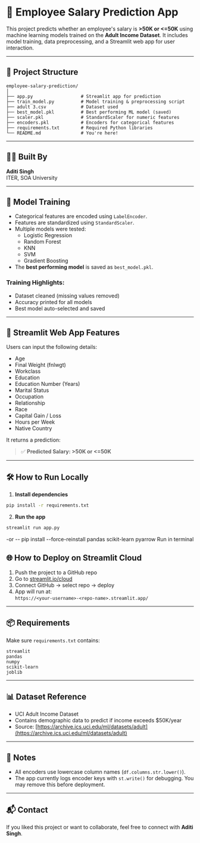 # 💼 Employee Salary Prediction App

This project predicts whether an employee's salary is **>50K or <=50K** using machine learning models trained on the **Adult Income Dataset**. It includes model training, data preprocessing, and a Streamlit web app for user interaction.

---

## 📁 Project Structure

```
employee-salary-prediction/
│
├── app.py                  # Streamlit app for prediction
├── train_model.py          # Model training & preprocessing script
├── adult 3.csv             # Dataset used
├── best_model.pkl          # Best performing ML model (saved)
├── scaler.pkl              # StandardScaler for numeric features
├── encoders.pkl            # Encoders for categorical features
├── requirements.txt        # Required Python libraries
└── README.md               # You're here!
```

---

## 👩‍💻 Built By
**Aditi Singh**  
ITER, SOA University

---

## 🧠 Model Training

- Categorical features are encoded using `LabelEncoder`.
- Features are standardized using `StandardScaler`.
- Multiple models were tested:
  - Logistic Regression
  - Random Forest
  - KNN
  - SVM
  - Gradient Boosting
- The **best performing model** is saved as `best_model.pkl`.

### Training Highlights:
- Dataset cleaned (missing values removed)
- Accuracy printed for all models
- Best model auto-selected and saved

---

## 🚀 Streamlit Web App Features

Users can input the following details:

- Age
- Final Weight (fnlwgt)
- Workclass
- Education
- Education Number (Years)
- Marital Status
- Occupation
- Relationship
- Race
- Capital Gain / Loss
- Hours per Week
- Native Country

It returns a prediction:

> ✅ **Predicted Salary: >50K or <=50K**

---

## 🛠️ How to Run Locally

1. **Install dependencies**  
```bash
pip install -r requirements.txt
```

2. **Run the app**
```bash
streamlit run app.py
```

-or --
pip install --force-reinstall pandas scikit-learn pyarrow 
Run in terminal

## 🌐 How to Deploy on Streamlit Cloud

1. Push the project to a GitHub repo
2. Go to [streamlit.io/cloud](https://streamlit.io/cloud)
3. Connect GitHub → select repo → deploy
4. App will run at:  
   `https://<your-username>-<repo-name>.streamlit.app/`

---

## 📦 Requirements

Make sure `requirements.txt` contains:

```text
streamlit
pandas
numpy
scikit-learn
joblib
```

---

## 📊 Dataset Reference

- UCI Adult Income Dataset  
- Contains demographic data to predict if income exceeds $50K/year  
- Source: [https://archive.ics.uci.edu/ml/datasets/adult](https://archive.ics.uci.edu/ml/datasets/adult)

---

## 📌 Notes

- All encoders use lowercase column names (`df.columns.str.lower()`).
- The app currently logs encoder keys with `st.write()` for debugging. You may remove this before deployment.

---

## 📬 Contact

If you liked this project or want to collaborate, feel free to connect with **Aditi Singh**.

